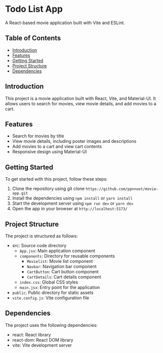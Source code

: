 
# Todo List App

A React-based movie application built with Vite and ESLint.


## Table of Contents
- [Introduction](#introduction)
- [Features](#features)
- [Getting Started](#getting-started)
- [Project Structure](#project-structure)
- [Dependencies](#dependencies)

## Introduction
This project is a movie application built with React, Vite, and Material-UI. It allows users to search for movies, view movie details, and add movies to a cart.
## Features
- Search for movies by title
- View movie details, including poster images and descriptions
- Add movies to a cart and view cart contents
- Responsive design using Material-UI
## Getting Started
To get started with this project, follow these steps:
1. Clone the repository using git clone `https://github.com/ppnnoot/movie-app.git`
2. Install the dependencies using `npm install` or `yarn install`
3. Start the development server using `npm run dev` or `yarn dev`
4. Open the app in your browser at `http://localhost:5173/`
## Project Structure
The project is structured as follows:

- src: Source code directory
    - `App.jsx`: Main application component
    - `components`: Directory for reusable components
        - `Movielist`: Movie list component
        - `Navbar`: Navigation bar component
        - `CartButton`: Cart button component
        - `CartDetails`: Cart details component
    - `index.css`: Global CSS styles
    - `main.jsx`: Entry point for the application
- `public`: Public directory for static assets
- `vite.config.js`: Vite configuration file

## Dependencies
The project uses the following dependencies:

- react: React library
- react-dom: React DOM library
- vite: Vite development server
